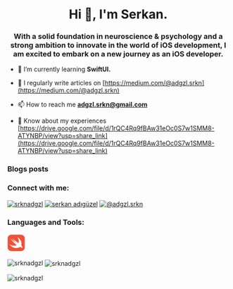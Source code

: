 <h1 align="center">Hi 👋, I'm Serkan.</h1>
<h3 align="center">With a solid foundation in neuroscience & psychology and a strong ambition to innovate in the world of iOS development, I am excited to embark on a new journey as an iOS developer.</h3>

- 🌱 I’m currently learning **SwiftUI.**

- 📝 I regularly write articles on [https://medium.com/@adgzl.srkn](https://medium.com/@adgzl.srkn)

- 📫 How to reach me **adgzl.srkn@gmail.com**

- 📄 Know about my experiences [https://drive.google.com/file/d/1rQC4Rq9fBAw31eOc0S7w1SMM8-ATYNBP/view?usp=share_link](https://drive.google.com/file/d/1rQC4Rq9fBAw31eOc0S7w1SMM8-ATYNBP/view?usp=share_link)

### Blogs posts
<!-- BLOG-POST-LIST:START -->
<!-- BLOG-POST-LIST:END -->

<h3 align="left">Connect with me:</h3>
<p align="left">
<a href="https://twitter.com/srknadgzl" target="blank"><img align="center" src="https://raw.githubusercontent.com/rahuldkjain/github-profile-readme-generator/master/src/images/icons/Social/twitter.svg" alt="srknadgzl" height="30" width="40" /></a>
<a href="https://stackoverflow.com/users/serkan adıgüzel" target="blank"><img align="center" src="https://raw.githubusercontent.com/rahuldkjain/github-profile-readme-generator/master/src/images/icons/Social/stack-overflow.svg" alt="serkan adıgüzel" height="30" width="40" /></a>
<a href="https://medium.com/@adgzl.srkn" target="blank"><img align="center" src="https://raw.githubusercontent.com/rahuldkjain/github-profile-readme-generator/master/src/images/icons/Social/medium.svg" alt="@adgzl.srkn" height="30" width="40" /></a>
</p>

<h3 align="left">Languages and Tools:</h3>
<p align="left"> <a href="https://developer.apple.com/swift/" target="_blank" rel="noreferrer"> <img src="https://raw.githubusercontent.com/devicons/devicon/master/icons/swift/swift-original.svg" alt="swift" width="40" height="40"/> </a> </p>

<p><img align="left" src="https://github-readme-stats.vercel.app/api/top-langs?username=srknadgzl&show_icons=true&locale=en&layout=compact" alt="srknadgzl" /></p>

<p>&nbsp;<img align="center" src="https://github-readme-stats.vercel.app/api?username=srknadgzl&show_icons=true&locale=en" alt="srknadgzl" /></p>

<p><img align="center" src="https://github-readme-streak-stats.herokuapp.com/?user=srknadgzl&" alt="srknadgzl" /></p>
